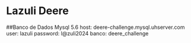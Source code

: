# Lazuli Deere

##Banco de Dados Mysql 5.6
  host: deere-challenge.mysql.uhserver.com
  user: lazuli
  password: l@zuli2024
  banco: deere_challenge
